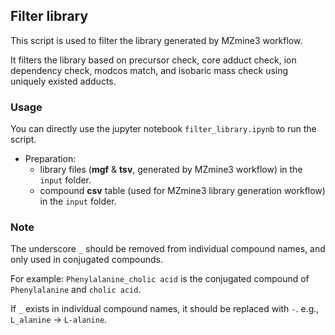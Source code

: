 
## Filter library

This script is used to filter the library generated by MZmine3 workflow.

It filters the library based on precursor check, core adduct check, ion dependency check, modcos match, and isobaric mass check using uniquely existed adducts.


### Usage

You can directly use the jupyter notebook `filter_library.ipynb` to run the script.


- Preparation:
  - library files (**mgf** & **tsv**, generated by MZmine3 workflow) in the `input` folder.
  - compound **csv** table (used for MZmine3 library generation workflow) in the `input` folder.


### Note
The underscore `_` should be removed from individual compound names, and only used in conjugated compounds.

For example: `Phenylalanine_cholic acid` is the conjugated compound of `Phenylalanine` and `cholic acid`.

If `_` exists in individual compound names, it should be replaced with `-`. e.g., `L_alanine` -> `L-alanine`.
